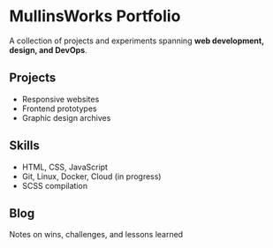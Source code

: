 # MullinsWorks Portfolio

A collection of projects and experiments spanning **web development, design, and DevOps**.

## Projects
- Responsive websites  
- Frontend prototypes  
- Graphic design archives  

## Skills
- HTML, CSS, JavaScript  
- Git, Linux, Docker, Cloud (in progress)  
- SCSS compilation  

## Blog
Notes on wins, challenges, and lessons learned
